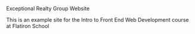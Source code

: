 Exceptional Realty Group Website

This is an example site for the Intro to Front End Web Development course at Flatiron School